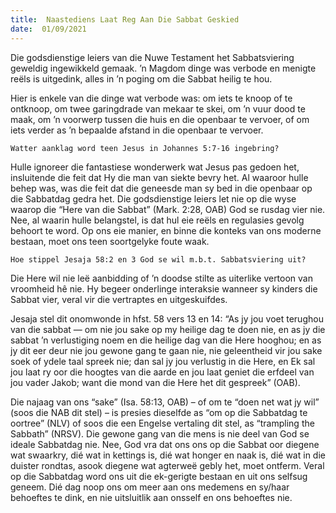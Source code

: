 ```yaml
---
title:  Naastediens Laat Reg Aan Die Sabbat Geskied
date:  01/09/2021
---
```


Die godsdienstige leiers van die Nuwe Testament het Sabbatsviering geweldig ingewikkeld gemaak. ’n Magdom dinge was verbode en menigte reëls is uitgedink, alles in ’n poging om die Sabbat heilig te hou.

Hier is enkele van die dinge wat verbode was: om iets te knoop of te ontknoop, om twee garingdrade van mekaar te skei, om ’n vuur dood te maak, om ’n voorwerp tussen die huis en die openbaar te vervoer, of om iets verder as ’n bepaalde afstand in die openbaar te vervoer.

`Watter aanklag word teen Jesus in Johannes 5:7-16 ingebring?`

Hulle ignoreer die fantastiese wonderwerk wat Jesus pas gedoen het, insluitende die feit dat Hy die man van siekte bevry het. Al waaroor hulle behep was, was die feit dat die geneesde man sy bed in die openbaar op die Sabbatdag gedra het. Die godsdienstige leiers let nie op die wyse waarop die “Here van die Sabbat” (Mark. 2:28, OAB) God se rusdag vier nie. Nee, al waarin hulle belangstel, is dat hul eie reëls en regulasies gevolg behoort te word. Op ons eie manier, en binne die konteks van ons moderne bestaan, moet ons teen soortgelyke foute waak.

`Hoe stippel Jesaja 58:2 en 3 God se wil m.b.t. Sabbatsviering uit?`

Die Here wil nie leë aanbidding of ’n doodse stilte as uiterlike vertoon van vroomheid hê nie. Hy begeer onderlinge interaksie wanneer sy kinders die Sabbat vier, veral vir die vertraptes en uitgeskuifdes.

Jesaja stel dit onomwonde in hfst. 58 vers 13 en 14: “As jy jou voet terughou van die sabbat — om nie jou sake op my heilige dag te doen nie, en as jy die sabbat ’n verlustiging noem en die heilige dag van die Here hooghou; en as jy dit eer deur nie jou gewone gang te gaan nie, nie geleentheid vir jou sake soek of ydele taal spreek nie; dan sal jy jou verlustig in die Here, en Ek sal jou laat ry oor die hoogtes van die aarde en jou laat geniet die erfdeel van jou vader Jakob; want die mond van die Here het dit gespreek” (OAB).

Die najaag van ons “sake” (Isa. 58:13, OAB) – of om te “doen net wat jy wil” (soos die NAB dit stel) – is presies dieselfde as “om op die Sabbatdag te oortree” (NLV) of soos die een Engelse vertaling dit stel, as “trampling the Sabbath” (NRSV). Die gewone gang van die mens is nie deel van God se ideale Sabbatdag nie. Nee, God vra dat ons ons op die Sabbat oor diegene wat swaarkry, dié wat in kettings is, dié wat honger en naak is, dié wat in die duister rondtas, asook diegene wat agterweë gebly het, moet ontferm. Veral op die Sabbatdag word ons uit die ek-gerigte bestaan en uit ons selfsug geneem. Dié dag noop ons om meer aan ons medemens en sy/haar behoeftes te dink, en nie uitsluitlik aan onsself en ons behoeftes nie.